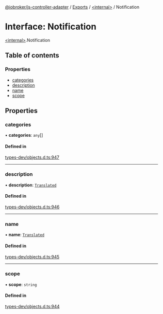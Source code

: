 [@iobroker/js-controller-adapter](../README.md) / [Exports](../modules.md) / [\<internal\>](../modules/internal_.md) / Notification

# Interface: Notification

[\<internal\>](../modules/internal_.md).Notification

## Table of contents

### Properties

- [categories](internal_.Notification.md#categories)
- [description](internal_.Notification.md#description)
- [name](internal_.Notification.md#name)
- [scope](internal_.Notification.md#scope)

## Properties

### categories

• **categories**: `any`[]

#### Defined in

[types-dev/objects.d.ts:947](https://github.com/ioBroker/ioBroker.js-controller/blob/d343afbb/packages/types-dev/objects.d.ts#L947)

___

### description

• **description**: [`Translated`](../modules/internal_.md#translated)

#### Defined in

[types-dev/objects.d.ts:946](https://github.com/ioBroker/ioBroker.js-controller/blob/d343afbb/packages/types-dev/objects.d.ts#L946)

___

### name

• **name**: [`Translated`](../modules/internal_.md#translated)

#### Defined in

[types-dev/objects.d.ts:945](https://github.com/ioBroker/ioBroker.js-controller/blob/d343afbb/packages/types-dev/objects.d.ts#L945)

___

### scope

• **scope**: `string`

#### Defined in

[types-dev/objects.d.ts:944](https://github.com/ioBroker/ioBroker.js-controller/blob/d343afbb/packages/types-dev/objects.d.ts#L944)
